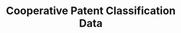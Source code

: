 ---
bigquery: https://console.cloud.google.com/bigquery?p=patents-public-data&d=cpc&page=dataset
citation: '“Cooperative Patent Classification” by the EPO and USPTO, for public use. '
contributors: EPO, USPTO
cost: None
description: Cooperative Patent Classification Data contains the scheme and definitions
  of the Cooperative Patent Classification system for classifying patent documents.
  The CPC is the result of a partnership between the EPO and the USPTO in their joint
  effort to develop a common, internationally compatible classification system for
  technical documents, in particular patent publications, which will be used by both
  offices in the patent granting process
documentation: https://www.cooperativepatentclassification.org/cpcSchemeAndDefinitions
last_edit: 04/12/2022, 11:40:36
location: https://www.cooperativepatentclassification.org/index
maintained_by: USPTO, EPO
schema_fields:
- ipc_concordant
- limitingReferences
- status
- symbol
- residual_references
- level
- titleFull
- childGroups
- children
- informative_references
- synonyms
- applicationReferences
- breakdown_code
- notAllocatable
- additional_only
- ipcConcordant
- date_revised
- application_references
- glossary
- child_groups
- parents
- titlePart
- breakdownCode
- title_part
- informativeReferences
- residualReferences
- limiting_references
- not_allocatable
- sizeCache
- definition
- dateRevised
- title_full
shortname: cooperative_patent_classification
tags:
- patents
- science
title: Cooperative Patent Classification Data
uuid: 984374a7-16e9-4b35-9445-458daceb01bf
---